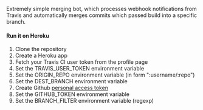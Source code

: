 Extremely simple merging bot, which processes webhook notifications
from Travis and automatically merges commits which passed build into
a specific branch.

#### Run it on Heroku

1. Clone the repository
2. Create a Heroku app
3. Fetch your Travis CI user token from the profile page
4. Set the TRAVIS_USER_TOKEN environment variable
5. Set the ORIGIN_REPO environment variable (in form ":username/:repo")
6. Set the DEST_BRANCH environment variable
7. Create Github [personal access token](https://github.com/settings/tokens/new)
8. Set the GITHUB_TOKEN environment variable
9. Set the BRANCH_FILTER environment variable (regexp)
